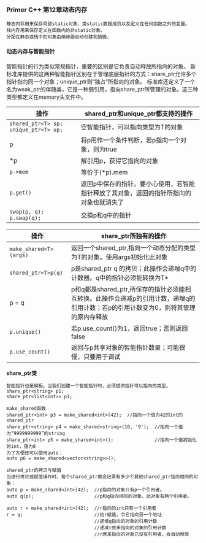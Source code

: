 ### Primer C++ 第12章动态内存
```
静态内存用来保存局部static对象、类static数据成员以及定义在任何函数之外的变量。
栈内存用来保存定义在函数内的非static对象。
分配在静态或栈中的对象由编译器自动创建和销毁。
```

####    动态内存与智能指针
智能指针的行为类似常规指针，重要的区别是它负责自动释放所指向的对象。
新标准库提供的这两种智能指针区别在于管理底层指针的方式：share_ptr允许多个指针指向同一个对象；unique_ptr则“独占”所指向的对象。
标准库还定义了一个名为weak_ptr的伴随类，它是一种弱引用，指向share_ptr所管理的对象。这三种类型都定义在memory头文件中。

操作 | shared_ptr和unique_ptr都支持的操作
--- | ---
`shared_ptr<T> sp; unique_ptr<T> up;` | 空智能指针，可以指向类型为T的对象
p   |   将p用作一个条件判断，若p指向一个对象，则为true
*p  |   解引用p，获得它指向的对象
`p->mem`  |   等价于(*p).mem
`p.get()` |   返回p中保存的指针。要小心使用，若智能指针释放了其对象，返回的指针所指向的对象也就消失了
`swap(p, q);  p.swap(q);`   |   交换p和q中的指针

操作 | share_ptr所独有的操作
--- | ---
`make_shared<T>(args)`    |    返回一个shared_ptr,指向一个动态分配的类型为T的对象。使用args初始化此对象
`shared_ptr<T>p(q)`   |   p是shared_ptr q 的拷贝；此操作会递增q中的计数器。q中的指针必须能转换为T*
p = q   |   p和q都是shared_ptr,所保存的指针必须能相互转换。此操作会递减p的引用计数，递增q的引用计数；若p的引用计数变为0，则将其管理的原内存释放
`p.unique()` | 若p.use_count()为1，返回true；否则返回false
`p.use_count()` | 返回与p共享对象的智能指针数量；可能很慢，只要用于调试


**share_ptr类**
```
智能指针也是模板。当我们创建一个智能指针时，必须提供指针可以指向的类型。
share_ptr<string> p1; 
share_ptr<list<int>> p1;

make_shared函数
shared_ptr<int> p3 = make_shared<int>(42);  //指向一个值为42的int的shared_ptr
share_ptr<string> p4 = make_shared<string>(10, '9');  //指向一个值为“9999999999”的string
share_ptr<int> p5 = make_shared<int>();               //指向一个值初始化的int，值为0
为了方便还可以使用auto：
auto p6 = make_shared<vector<string>>();

shared_ptr的拷贝与赋值
当进行拷贝或赋值操作时，每个shared_ptr都会记录有多少个其他shared_ptr指向相同的对象：
auto p = make_shared<int>(42);  //p指向的对象只有p一个引用者。
auto q(p);                      //p和q指向相同的对象，此对象有两个引用者。

auto r = make_shared<int>(42);  //r指向的int只有一个引用者
r = q;                          //给r赋值，令它指向另一个地址
                                //递增q指向的对象的引用计数
                                //递减r原来指向的对象的引用计数
                                //r原来指向的对象已没有引用者，会自动释放



```






